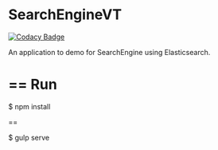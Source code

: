 SearchEngineVT
===


[![Codacy Badge](https://api.codacy.com/project/badge/Grade/b18c88248b094c86993b520778060e0c)](https://www.codacy.com/app/tungnv9999/SearchEngine?utm_source=github.com&amp;utm_medium=referral&amp;utm_content=tungnv9999/SearchEngine&amp;utm_campaign=badger)

An application to demo for SearchEngine using Elasticsearch.

==
Run
==

$ npm install

==	

$ gulp serve
	